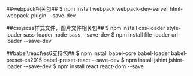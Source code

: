 ##webpack相关包##
$ npm install webpack webpack-dev-server html-webpack-plugin --save-dev

##css\scss样式文件，图片文件相关包##
$ npm install css-loader style-loader sass-loader node-sass --save-dev
$ npm install file-loader url-loader --save-dev

##babel\react\es6支持包##
$ npm install babel-core babel-loader babel-preset-es2015 babel-preset-react --save-dev
$ npm install jshint jshint-loader --save-dev
$ npm install react react-dom --save
